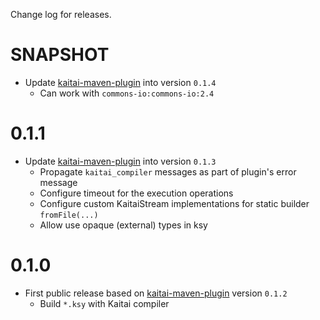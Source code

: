 Change log for releases.

# SNAPSHOT

* Update [kaitai-maven-plugin](https://github.com/valery1707/kaitai-maven-plugin) into version `0.1.4`
    * Can work with `commons-io:commons-io:2.4`

# 0.1.1

* Update [kaitai-maven-plugin](https://github.com/valery1707/kaitai-maven-plugin) into version `0.1.3`
    * Propagate `kaitai_compiler` messages as part of plugin's error message
    * Configure timeout for the execution operations
    * Configure custom KaitaiStream implementations for static builder `fromFile(...)`
    * Allow use opaque (external) types in ksy

# 0.1.0

* First public release based on [kaitai-maven-plugin](https://github.com/valery1707/kaitai-maven-plugin) version `0.1.2`
    * Build `*.ksy` with Kaitai compiler
